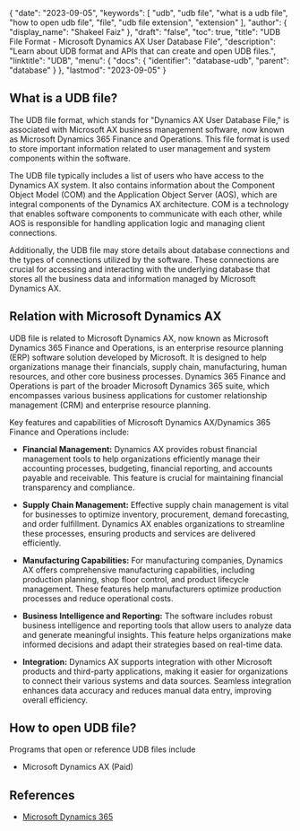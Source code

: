 {
  "date": "2023-09-05",
  "keywords": [
    "udb",
    "udb file",
    "what is a udb file",
    "how to open udb file",
    "file",
    "udb file extension",
    "extension"
  ],
  "author": {
    "display_name": "Shakeel Faiz"
  },
  "draft": "false",
  "toc": true,
  "title": "UDB File Format - Microsoft Dynamics AX User Database File",
  "description": "Learn about UDB format and APIs that can create and open UDB files.",
  "linktitle": "UDB",
  "menu": {
    "docs": {
      "identifier": "database-udb",
      "parent": "database"
    }
  },
  "lastmod": "2023-09-05"
}

## What is a UDB file?

The UDB file format, which stands for "Dynamics AX User Database File," is associated with Microsoft AX business management software, now known as Microsoft Dynamics 365 Finance and Operations. This file format is used to store important information related to user management and system components within the software.

The UDB file typically includes a list of users who have access to the Dynamics AX system. It also contains information about the Component Object Model (COM) and the Application Object Server (AOS), which are integral components of the Dynamics AX architecture. COM is a technology that enables software components to communicate with each other, while AOS is responsible for handling application logic and managing client connections.

Additionally, the UDB file may store details about database connections and the types of connections utilized by the software. These connections are crucial for accessing and interacting with the underlying database that stores all the business data and information managed by Microsoft Dynamics AX.

## Relation with Microsoft Dynamics AX

UDB file is related to Microsoft Dynamics AX, now known as Microsoft Dynamics 365 Finance and Operations, is an enterprise resource planning (ERP) software solution developed by Microsoft. It is designed to help organizations manage their financials, supply chain, manufacturing, human resources, and other core business processes. Dynamics 365 Finance and Operations is part of the broader Microsoft Dynamics 365 suite, which encompasses various business applications for customer relationship management (CRM) and enterprise resource planning.

Key features and capabilities of Microsoft Dynamics AX/Dynamics 365 Finance and Operations include:

- **Financial Management:** Dynamics AX provides robust financial management tools to help organizations efficiently manage their accounting processes, budgeting, financial reporting, and accounts payable and receivable. This feature is crucial for maintaining financial transparency and compliance.

- **Supply Chain Management:** Effective supply chain management is vital for businesses to optimize inventory, procurement, demand forecasting, and order fulfillment. Dynamics AX enables organizations to streamline these processes, ensuring products and services are delivered efficiently.

- **Manufacturing Capabilities:** For manufacturing companies, Dynamics AX offers comprehensive manufacturing capabilities, including production planning, shop floor control, and product lifecycle management. These features help manufacturers optimize production processes and reduce operational costs.

- **Business Intelligence and Reporting:** The software includes robust business intelligence and reporting tools that allow users to analyze data and generate meaningful insights. This feature helps organizations make informed decisions and adapt their strategies based on real-time data.

- **Integration:** Dynamics AX supports integration with other Microsoft products and third-party applications, making it easier for organizations to connect their various systems and data sources. Seamless integration enhances data accuracy and reduces manual data entry, improving overall efficiency.

## How to open UDB file?

Programs that open or reference UDB files include

- Microsoft Dynamics AX (Paid)

## References
- [Microsoft Dynamics 365](https://en.wikipedia.org/wiki/Microsoft_Dynamics_365)
